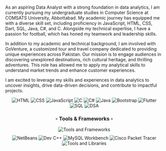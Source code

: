 <!-- Profile Introduction -->
<p>
As an aspiring Data Analyst with a strong foundation in data analytics, I am currently pursuing my undergraduate studies in Computer Science at COMSATS University, Abbottabad. My academic journey has equipped me with a diverse skill set, including proficiency in JavaScript, HTML, CSS, Dart, SQL, Java, C#, and C. Alongside my technical expertise, I have a passion for football, which has honed my teamwork and leadership skills.
</p>

<p>
In addition to my academic and technical background, I am involved with GoVenture, a customized tour and travel company dedicated to providing unique experiences across Pakistan. Our mission is to engage audiences in discovering unexplored destinations, rich cultural heritage, and thrilling adventures. This role has allowed me to apply my analytical skills to understand market trends and enhance customer experiences.
</p>

<p>
I am excited to leverage my skills and experiences in data analytics to uncover insights, drive data-driven decisions, and contribute to impactful projects.
</p>

<!-- Language and Tool Badges -->
<div align="center">
    <img src="https://img.shields.io/static/v1?message=HTML&logo=html5&label=&color=E34F26&logoColor=white&labelColor=&style=for-the-badge" alt="HTML">
    <img src="https://img.shields.io/static/v1?message=CSS&logo=css3&label=&color=1572B6&logoColor=white&labelColor=&style=for-the-badge" alt="CSS">
    <img src="https://img.shields.io/static/v1?message=JavaScript&logo=javascript&label=&color=F7DF1E&logoColor=black&labelColor=&style=for-the-badge" alt="JavaScript">
    <img src="https://img.shields.io/static/v1?message=C&logo=c&label=&color=A8B9CC&logoColor=white&labelColor=&style=for-the-badge" alt="C">
    <img src="https://img.shields.io/static/v1?message=C%23&logo=csharp&label=&color=239120&logoColor=white&labelColor=&style=for-the-badge" alt="C#">
    <img src="https://img.shields.io/static/v1?message=Java&logo=java&label=&color=007396&logoColor=white&labelColor=&style=for-the-badge" alt="Java">
    <img src="https://img.shields.io/static/v1?message=Bootstrap&logo=bootstrap&label=&color=7952B3&logoColor=white&labelColor=&style=for-the-badge" alt="Bootstrap">
    <img src="https://img.shields.io/static/v1?message=Flutter&logo=flutter&label=&color=02569B&logoColor=white&labelColor=&style=for-the-badge" alt="Flutter">
    <img src="https://img.shields.io/static/v1?message=SQL&logo=sqlite&label=&color=003B57&logoColor=white&labelColor=&style=for-the-badge" alt="SQL">
    <img src="https://img.shields.io/static/v1?message=DSA&logo=code&label=&color=blueviolet&logoColor=white&labelColor=&style=for-the-badge" alt="DSA">
</div>

<!-- Section Heading -->
<div class="markdown-heading" dir="auto">
  <h3 align="center" tabindex="-1" class="heading-element" dir="auto">
    - Tools & Frameworks -
  </h3>
</div>

<!-- Centered Icons -->
<div align="center">
  <img src="https://skillicons.dev/icons?i=firebase,anaconda,vscode,github,git,linux,dart,dotnet,bootstrap,react,mongodb,nodejs,flutter" alt="Tools and Frameworks" style="max-width: 100%;">
</div>

<!-- Additional Icons (not on skillicons.dev, added via shields.io) -->
<div align="center" style="margin-top: 10px;">
  <img src="https://img.shields.io/badge/NetBeans-1B6AC6?logo=apache-netbeans-ide&logoColor=white&style=for-the-badge" alt="NetBeans">
  <img src="https://img.shields.io/badge/DevC++-003B57?logo=c%2B%2B&logoColor=white&style=for-the-badge" alt="Dev C++">
  <img src="https://img.shields.io/badge/MySQL%20Workbench-4479A1?logo=mysql&logoColor=white&style=for-the-badge" alt="MySQL Workbench">
  <img src="https://img.shields.io/badge/Cisco%20Packet%20Tracer-1BA0D7?logo=cisco&logoColor=white&style=for-the-badge" alt="Cisco Packet Tracer">
</div>


<!-- Centered Skill Icons -->
<div align="center">
  <img src="https://skillicons.dev/icons?i=vscode,github,figma,git,dart,firebase,tensorflow,pytorch,anaconda,opencv,linux" alt="Tools and Libraries" style="max-width: 100%;">
</div>
